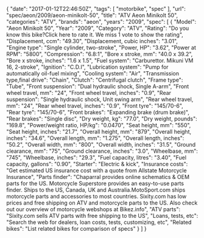 {
    "date": "2017-01-12T22:46:50Z",
    "tags": [
        "motorbike",
        "spec"
    ],
    "url": "spec\/aeon\/2009\/aeon-minikolt-50",
    "title": "ATV Aeon Minikolt 50",
    "categories": "ATV",
    "brands": "aeon",
    "years": "2009",
    "spec": [
        {
            "Model": "Aeon Minikolt 50",
            "Year": "2009",
            "Category": "ATV",
            "Rating": "Do you know this bike?Click here to rate it. We miss 1 vote to show the rating",
            "Displacement, ccm": "49.30",
            "Displacement, cubic inches": "3.01",
            "Engine type": "Single cylinder, two-stroke",
            "Power, HP": "3.62",
            "Power at RPM": "5800",
            "Compression": "6.8:1",
            "Bore x stroke, mm": "40.0 x 39.2",
            "Bore x stroke, inches": "1.6 x 1.5",
            "Fuel system": "Carburettor. Mikuni VM 16, 2-stroke",
            "Ignition": "C.D.I",
            "Lubrication system": "Pump for automatically oil-fuel mixing",
            "Cooling system": "Air",
            "Transmission type,final drive": "Chain",
            "Clutch": "Centrifugal clutch",
            "Frame type": "Tube",
            "Front suspension": "Dual hydraulic shock, Single A-arm",
            "Front wheel travel, mm": "24",
            "Front wheel travel, inches": "0.9",
            "Rear suspension": "Single hydraulic shock, Unit swing arm",
            "Rear wheel travel, mm": "24",
            "Rear wheel travel, inches": "0.9",
            "Front tyre": "145\/70-6",
            "Rear tyre": "145\/70-6",
            "Front brakes": "Expanding brake (drum brake)",
            "Rear brakes": "Single disc",
            "Dry weight, kg": "77.0",
            "Dry weight, pounds": "169.8",
            "Power\/weight ratio, HP\/kg": "0.0470",
            "Seat height, mm": "550",
            "Seat height, inches": "21.7",
            "Overall height, mm": "879",
            "Overall height, inches": "34.6",
            "Overall length, mm": "1.275",
            "Overall length, inches": "50.2",
            "Overall width, mm": "800",
            "Overall width, inches": "31.5",
            "Ground clearance, mm": "75",
            "Ground clearance, inches": "3.0",
            "Wheelbase, mm": "745",
            "Wheelbase, inches": "29.3",
            "Fuel capacity, litres": "3.40",
            "Fuel capacity, gallons": "0.90",
            "Starter": "Electric & kick",
            "Insurance costs": "Get estimated US insurance cost with a quote from Allstate Motorcycle Insurance",
            "Parts finder": "Chaparral provides online schematics & OEM parts for the US.   Motorcycle Superstore provides an easy-to-use parts finder. Ships to the US, Canada, UK and Australia.MotoSport.com ships motorcycle parts and accessories to most countries.    Sixity.com has low prices and free shipping on ATV and motorcycle parts to the US. Also check out our overview of motorcycle webshops at Bikez.info",
            "ATV parts": "Sixity.com sells ATV parts with free shipping to the US",
            "Loans, tests, etc": "Search the web for dealers, loan costs, tests, customizing, etc",
            "Related bikes": "List related bikes for comparison of specs"
        }
    ]
}